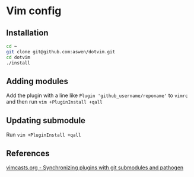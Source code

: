 # Vim config

## Installation

```bash
cd ~
git clone git@github.com:aswen/dotvim.git
cd dotvim
./install
```

## Adding modules

Add the plugin with a line like `Plugin 'github_username/reponame'` to `vimrc` and then run `vim +PluginInstall +qall`

## Updating submodule

Run `vim +PluginInstall +qall`

## References

[vimcasts.org - Synchronizing plugins with git submodules and pathogen](http://vimcasts.org/episodes/synchronizing-plugins-with-git-submodules-and-pathogen/)
